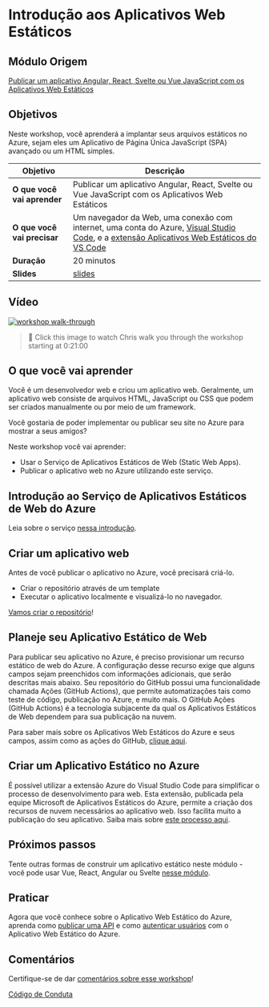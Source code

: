 # Introdução aos Aplicativos Web Estáticos

## Módulo Origem

[Publicar um aplicativo Angular, React, Svelte ou Vue JavaScript com os Aplicativos Web Estáticos](https://docs.microsoft.com/learn/modules/publish-app-service-static-web-app-api/?WT.mc_id=academic-56895-chnoring)

## Objetivos

Neste workshop, você aprenderá a implantar seus arquivos estáticos no Azure, sejam eles um Aplicativo de Página Única JavaScript (SPA) avançado ou um HTML simples.

| **Objetivo**                          | Descrição                                                                                                     |
| ------------------------------------- | ------------------------------------------------------------------------------------------------------------- |
| **O que você vai aprender**           | Publicar um aplicativo Angular, React, Svelte ou Vue JavaScript com os Aplicativos Web Estáticos              |
| **O que você vai precisar**           | Um navegador da Web, uma conexão com internet, uma conta do Azure, [Visual Studio Code](https://code.visualstudio.com?WT.mc_id=academic-56895-chnoring), e a [extensão Aplicativos Web Estáticos do VS Code](https://marketplace.visualstudio.com/items?itemName=ms-azuretools.vscode-azurestaticwebapps&WT.mc_id=academic-56895-chnoring) |
| **Duração**                           | 20 minutos                                                                                                    |
| **Slides**                            | [slides](./slides.pptx)                                                                                       |

## Vídeo

[![workshop walk-through](./images/promo.png)](https://youtu.be/QJHd4jf4ekI "workshop walk-through")
> 🎥 Click this image to watch Chris walk you through the workshop starting at 0:21:00

## O que você vai aprender

Você é um desenvolvedor web e criou um aplicativo web. Geralmente, um aplicativo web consiste de arquivos HTML, JavaScript ou CSS que podem ser criados manualmente ou por meio de um framework.

Você gostaria de poder implementar ou publicar seu site no Azure para mostrar a seus amigos?

Neste workshop você vai aprender:

- Usar o Serviço de Aplicativos Estáticos de Web (Static Web Apps).
- Publicar o aplicativo web no Azure utilizando este serviço. 

## Introdução ao Serviço de Aplicativos Estáticos de Web do Azure

Leia sobre o serviço [nessa introdução](https://docs.microsoft.com/learn/modules/publish-app-service-static-web-app-api/1-introduction?pivots=angular&WT.mc_id=academic-56895-chnoring).

## Criar um aplicativo web

Antes de você publicar o aplicativo no Azure, você precisará criá-lo.

- Criar o repositório através de um template
- Executar o aplicativo localmente e visualizá-lo no navegador.

[Vamos criar o repositório](https://docs.microsoft.com/learn/modules/publish-app-service-static-web-app-api/2-exercise-get-started?pivots=angular&WT.mc_id=academic-56895-chnoring)!

## Planeje seu Aplicativo Estático de Web

Para publicar seu aplicativo no Azure, é preciso provisionar um recurso estático de web do Azure. A configuração desse recurso exige que alguns campos sejam preenchidos com informações adicionais, que serão descritas mais abaixo. Seu repositório do GitHub possui uma funcionalidade chamada Ações (GitHub Actions), que permite automatizações tais como teste de código, publicação no Azure, e muito mais. O GitHub Ações (GitHub Actions) é a tecnologia subjacente da qual os Aplicativos Estáticos de Web dependem para sua publicação na nuvem.

Para saber mais sobre os Aplicativos Web Estáticos do Azure e seus campos, assim como as ações do GitHub, [clique aqui](https://docs.microsoft.com/learn/modules/publish-app-service-static-web-app-api/3-static-web-apps?pivots=angular&WT.mc_id=academic-56895-chnoring).

## Criar um Aplicativo Estático no Azure

É possível utilizar a extensão Azure do Visual Studio Code para simplificar o processo de desenvolvimento para web. Esta extensão, publicada pela equipe Microsoft de Aplicativos Estáticos do Azure, permite a criação dos recursos de nuvem necessários ao aplicativo web. Isso facilita muito a publicação do seu aplicativo. Saiba mais sobre [este processo aqui](https://docs.microsoft.com/learn/modules/publish-app-service-static-web-app-api/4-exercise-static-web-apps?pivots=angular&WT.mc_id=academic-56895-chnoring).

## Próximos passos

Tente outras formas de construir um aplicativo estático neste módulo - você pode usar Vue, React, Angular ou Svelte [nesse módulo](https://docs.microsoft.com/learn/modules/publish-app-service-static-web-app-api?WT.mc_id=academic-56895-chnoring).

## Praticar

Agora que você conhece sobre o Aplicativo Web Estático do Azure, aprenda como [publicar uma API](https://docs.microsoft.com/learn/modules/publish-static-web-app-api-preview-url?WT.mc_id=academic-56895-chnoring) e como [autenticar usuários](https://docs.microsoft.com/learn/modules/publish-static-web-app-authentication/?WT.mc_id=academic-56895-chnoring) com o Aplicativo Web Estático do Azure.

## Comentários

Certifique-se de dar [comentários sobre esse workshop](https://forms.office.com/r/MdhJWMZthR)!

[Código de Conduta](../../CODE_OF_CONDUCT.md)
